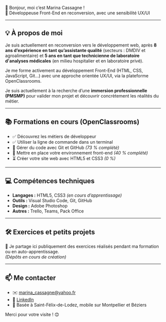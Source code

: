 👋 Bonjour, moi c’est Marina Cassagne !  
🎯 Développeuse Front-End en reconversion, avec une sensibilité UX/UI  

---

## 💡 À propos de moi

Je suis actuellement en reconversion vers le développement web, après **8 ans d’expérience en tant qu’assistante qualité** (secteurs : DMDIV et agroalimentaire) et **5 ans en tant que technicienne de laboratoire d'analyses médicales** (en milieu hospitalier et en laboratoire privé).

Je me forme activement au développement Front-End (HTML, CSS, JavaScript, Git...) avec une approche orientée UX/UI, via la plateforme OpenClassrooms.

Je suis actuellement à la recherche d’une **immersion professionnelle (PMSMP)** pour valider mon projet et découvrir concrètement les réalités du métier.  

---

## 📚 Formations en cours (OpenClassrooms)

- ✅ Découvrez les métiers de développeur  
- ✅ Utiliser la ligne de commande dans un terminal  
- 🔄 Gérer du code avec Git et GitHub *(73 % complété)*  
- 🔄 Mettre en place votre environnement front-end *(40 % complété)*  
- ⏳ Créer votre site web avec HTML5 et CSS3 *(0 %)*  

---

## 💻 Compétences techniques

- **Langages :** HTML5, CSS3 *(en cours d’apprentissage)*  
- **Outils :** Visual Studio Code, Git, GitHub  
- **Design :** Adobe Photoshop  
- **Autres :** Trello, Teams, Pack Office

---

## 🛠️ Exercices et petits projets

📌 Je partage ici publiquement des exercices réalisés pendant ma formation ou en auto-apprentissage.  
*(Dépôts en cours de création)*

---

## 📫 Me contacter

- ✉️ marina_cassagne@yahoo.fr  
- 🔗 [LinkedIn](https://www.linkedin.com/in/marina-cassagne/)  
- 📍 Basée à Saint-Félix-de-Lodez, mobile sur Montpellier et Béziers  

Merci pour votre visite ! 😊
